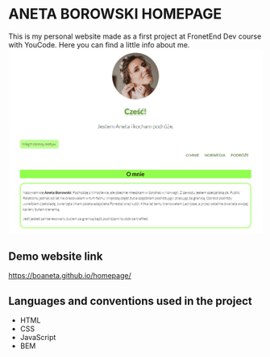# ANETA BOROWSKI HOMEPAGE
This is my personal website made as a first project at FronetEnd Dev course with YouCode.
Here you can find a little info about me.
![Homepage screenshot](images/mypage-gif.gif)
## Demo website link
https://boaneta.github.io/homepage/

## Languages and conventions used in the project
- HTML
- CSS
- JavaScript
- BEM
